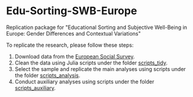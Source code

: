 # Edu-Sorting-SWB-Europe

Replication package for "Educational Sorting and Subjective Well-Being in Europe: Gender Differences and Contextual Variations"

To replicate the research, please follow these steps:
1. Download data from the [European Social Survey](https://www.europeansocialsurvey.org).
2. Clean the data using Julia scripts under the folder [scripts_tidy](./scripts_tidy/).
3. Select the sample and replicate the main analyses using scripts under the folder [scripts_analysis](./scripts_analysis/).
4. Conduct auxiliary analyses using scripts under the folder [scripts_auxiliary](./scripts_auxiliary/).
